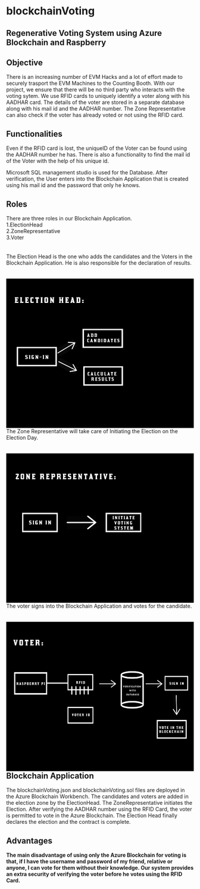 # blockchainVoting
## Regenerative Voting System using Azure Blockchain and Raspberry
## Objective
  There is an increasing number of EVM Hacks and a lot of effort made to securely trasport the EVM Machines to the Counting Booth.  With our project, we ensure that there will be no third party who interacts with the voting sytem.  We use RFID cards to uniquely identify a voter along with his AADHAR card.  The details of the voter are stored in a separate database along with his mail id and the AADHAR number.  The Zone Representative can also check if the voter has already voted or not using the RFID card.

## Functionalities
  Even if the RFID card is lost, the uniqueID of the Voter can be found using the AADHAR number he has.  There is also a functionality to find the mail id of the Voter with the help of his unique id.
  
  Microsoft SQL management studio is used for the Database.  After verification, the User enters into the Blockchain Application that is created using his mail id and the password that only he knows.

## Roles
  There are three roles in our Blockchain Application. <br>
    1.ElectionHead<br>
    2.ZoneRepresentative<br>
    3.Voter<br>
  <br>
  <br>
  The Election Head is the one who adds the candidates and the Voters in the Blockchain Application. He is also responsible for the declaration of results.
  <br>
  <br>
  <br>
  <a href="url"><img src="https://github.com/coderrag/blockchainVoting/blob/master/election%20head.jpg" align="left" height="400" width="1000" ></a>
  <br>
  <br>
  <br>
  The Zone Representative will take care of Initiating the Election on the Election Day.
  <br>
  <br>
  <br>
  <a href="url"><img src="https://github.com/coderrag/blockchainVoting/blob/master/zone%20representative.jpg" align="left" height="400" width="1000" ></a>
  <br>
  <br>
  <br>
  The voter signs into the Blockchain Application and votes for the candidate.
  <br>
  <br>
  <br>
  <a href="url"><img src="https://github.com/coderrag/blockchainVoting/blob/master/voter.jpg" align="left" height="400" width="1000" ></a>
  <br>
  <br>
  <br>
  ## Blockchain Application
  The blockchainVoting.json and blockchainVoting.sol files are deployed in the Azure Blockchain Workbench.  The candidates and voters are added in the election zone by the ElectionHead.  The ZoneRepresentative initiates the Election. After verifying the AADHAR number using the RFID Card, the voter is permitted to vote in the Azure Blockchain.  The Election Head finally declares the election and the contract is complete.
  ## Advantages
  **The main disadvantage of using only the Azure Blockchain for voting is that, if I have the username and password of my friend, relative or anyone, I can vote for them without their knowledge.  Our system provides an extra security of verifying the voter before he votes using the RFID Card.**  
  
